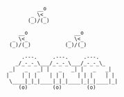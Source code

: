                      __o
                   _ \<_
                  (_)/(_)

               __o               __o
             _ \<_             _ \<_
            (_)/(_)           (_)/(_)

                .---.     .---.     .---.
              _/_-_-_\___/_-_-_\___/_-_-_\_
            _|   _   _| |   _   _| |   _   _|
           |    | | |    | | |    | | |    | |
            \____|_|_|____|_|_|____|_|_|____|_|
               (o)        (o)        (o) 
